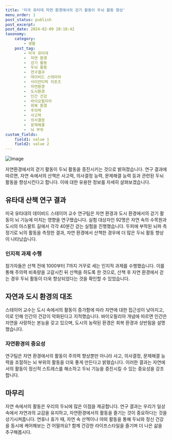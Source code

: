 ```yaml
---
title: '미국 유타대 자연 환경에서의 걷기 활동이 두뇌 활동 향상'
menu_order: 1
post_status: publish
post_excerpt: 
post_date: 2024-02-09 20:18:42
taxonomy:
    category:
        - 생활
    post_tag:
        - 미국 유타대
        -  자연 환경
        -  걷기 활동
        -  두뇌 활동
        -  연구결과
        -  데이비드 스테이어
        -  사이언티픽 리포츠
        -  자연환경
        -  도시환경
        -  인간 건강
        -  바이오필리아
        -  회복 환경
        -  주의력
        -  사고력
        -  의사결정
        -  문제해결
        -  뇌 부위
custom_fields:
    field1: value 1
    field2: value 2
---
```


![Image](https://imgnews.pstatic.net/image/584/2024/02/09/0000025915_001_20240209080103450.jpg?type=w647)

자연환경에서의 걷기 활동이 두뇌 활동을 증진시키는 것으로 밝혀졌습니다. 연구 결과에 따르면, 자연 속에서의 산책은 사고력, 의사결정 능력, 문제해결 능력 등과 관련된 두뇌 활동을 향상시킨다고 합니다. 이에 대한 유용한 정보를 자세히 살펴보겠습니다.
## 유타대 산책 연구 결과
미국 유타대의 데이비드 스테이어 교수 연구팀은 자연 환경과 도시 환경에서의 걷기 활동이 뇌 기능에 미치는 영향을 연구했습니다. 실험 대상자인 92명은 자연 속의 수목원과 도시의 아스팔트 길에서 각각 40분간 걷는 실험을 진행했습니다. 두피에 부착된 뇌파 측정기로 뇌의 활동을 측정한 결과, 자연 환경에서 산책한 경우에 더 많은 두뇌 활동 향상이 나타났습니다.
### 인지적 과제 수행
참가자들은 산책 전에 1000부터 7까지 거꾸로 세는 인지적 과제를 수행했습니다. 이를 통해 주의력 비축량을 고갈시킨 뒤 산책을 하도록 한 것으로, 산책 후 자연 환경에서 걷는 경우 두뇌 활동이 더욱 향상되었다는 것을 확인할 수 있었습니다.
## 자연과 도시 환경의 대조
스테이어 교수는 도시 속에서의 활동이 증가함에 따라 자연에 대한 접근성이 낮아지고, 이로 인해 인간의 건강이 악화된다고 지적했습니다. 바이오필리아 개념에 따르면 인간은 자연을 사랑하는 본능을 갖고 있으며, 도시의 농락된 환경은 회복 환경과 상반됨을 설명했습니다.
### 자연환경의 중요성
연구팀은 자연 환경에서의 활동이 주의력 향상뿐만 아니라 사고, 의사결정, 문제해결 능력을 조절하는 뇌 부위의 활동을 더욱 좋게 만든다고 밝혔습니다. 이러한 결과는 자연에서의 활동이 정신적 스트레스를 해소하고 두뇌 기능을 증진시킬 수 있는 중요성을 강조합니다.
## 마무리
자연 속에서의 활동은 우리의 두뇌에 많은 이점을 제공합니다. 연구 결과는 우리가 일상 속에서 자연과의 교감을 유지하고, 자연환경에서의 활동을 즐기는 것이 중요하다는 것을 상기시켜줍니다. 연휴나 휴가 때, 자연 속 산책이나 야외 활동을 통해 두뇌와 정신 건강을 동시에 케어해보는 건 어떨까요? 함께 건강한 라이프스타일을 즐기며 더 나은 삶을 추구해봅시다.
